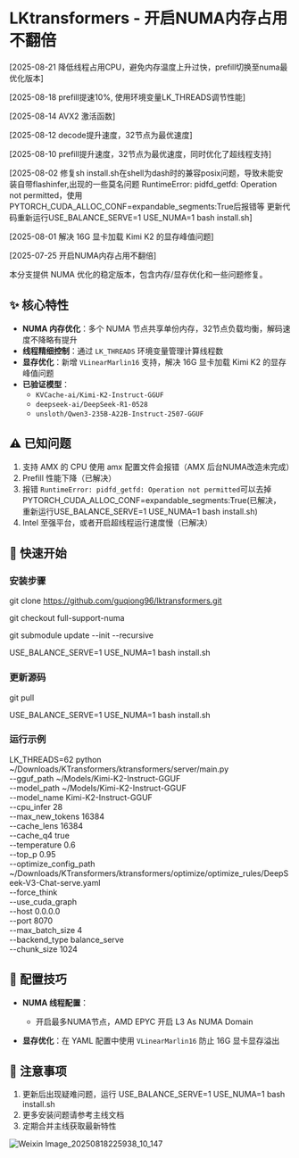 # LKtransformers - 开启NUMA内存占用不翻倍

[2025-08-21 降低线程占用CPU，避免内存温度上升过快，prefill切换至numa最优化版本]

[2025-08-18 prefill提速10%, 使用环境变量LK_THREADS调节性能]

[2025-08-14 AVX2 激活函数]

[2025-08-12 decode提升速度，32节点为最优速度]

[2025-08-10 prefill提升速度，32节点为最优速度，同时优化了超线程支持]

[2025-08-02 修复sh install.sh在shell为dash时的兼容posix问题，导致未能安装自带flashinfer,出现的一些莫名问题
RuntimeError: pidfd_getfd: Operation not permitted，使用PYTORCH_CUDA_ALLOC_CONF=expandable_segments:True后报错等
更新代码重新运行USE_BALANCE_SERVE=1 USE_NUMA=1 bash install.sh]

[2025-08-01 解决 16G 显卡加载 Kimi K2 的显存峰值问题]

[2025-07-25 开启NUMA内存占用不翻倍]

本分支提供 NUMA 优化的稳定版本，包含内存/显存优化和一些问题修复。

## ✨ 核心特性

- **NUMA 内存优化**：多个 NUMA 节点共享单份内存，32节点负载均衡，解码速度不降略有提升
- **线程精细控制**：通过 `LK_THREADS` 环境变量管理计算线程数
- **显存优化**：新增 `VLinearMarlin16` 支持，解决 16G 显卡加载 Kimi K2 的显存峰值问题
- **已验证模型**：
  - `KVCache-ai/Kimi-K2-Instruct-GGUF`
  - `deepseek-ai/DeepSeek-R1-0528`
  - `unsloth/Qwen3-235B-A22B-Instruct-2507-GGUF`

## ⚠️ 已知问题

1. 支持 AMX 的 CPU 使用 amx 配置文件会报错（AMX 后台NUMA改造未完成）
2. Prefill 性能下降（已解决）
3. 报错 `RuntimeError: pidfd_getfd: Operation not permitted`可以去掉PYTORCH_CUDA_ALLOC_CONF=expandable_segments:True(已解决， 重新运行USE_BALANCE_SERVE=1 USE_NUMA=1 bash install.sh)
4. Intel 至强平台，或者开启超线程运行速度慢（已解决）

## 🚀 快速开始

### 安装步骤

git clone https://github.com/guqiong96/lktransformers.git

git checkout full-support-numa

git submodule update --init --recursive

USE_BALANCE_SERVE=1 USE_NUMA=1 bash install.sh

### 更新源码

git pull

USE_BALANCE_SERVE=1 USE_NUMA=1 bash install.sh

### 运行示例
LK_THREADS=62 python ~/Downloads/KTransformers/ktransformers/server/main.py \
    --gguf_path ~/Models/Kimi-K2-Instruct-GGUF  \
    --model_path ~/Models/Kimi-K2-Instruct-GGUF \
    --model_name Kimi-K2-Instruct-GGUF  \
    --cpu_infer 28 \
    --max_new_tokens 16384 \
    --cache_lens 16384 \
    --cache_q4 true \
    --temperature 0.6 \
    --top_p 0.95 \
    --optimize_config_path ~/Downloads/KTransformers/ktransformers/optimize/optimize_rules/DeepSeek-V3-Chat-serve.yaml \
    --force_think \
    --use_cuda_graph \
    --host 0.0.0.0 \
    --port 8070 \
    --max_batch_size 4 \
    --backend_type balance_serve \
    --chunk_size 1024

## 🔧 配置技巧

- **NUMA 线程配置**：
  - 开启最多NUMA节点，AMD EPYC 开启 L3 As NUMA Domain 

- **显存优化**：在 YAML 配置中使用 `VLinearMarlin16` 防止 16G 显卡显存溢出

## 📌 注意事项

1. 更新后出现疑难问题，运行 USE_BALANCE_SERVE=1 USE_NUMA=1 bash install.sh
2. 更多安装问题请参考主线文档
3. 定期合并主线获取最新特性

![Weixin Image_20250818225938_10_147](https://github.com/user-attachments/assets/4ff43a0b-3055-44ea-9f96-558eb69f5486)


 
